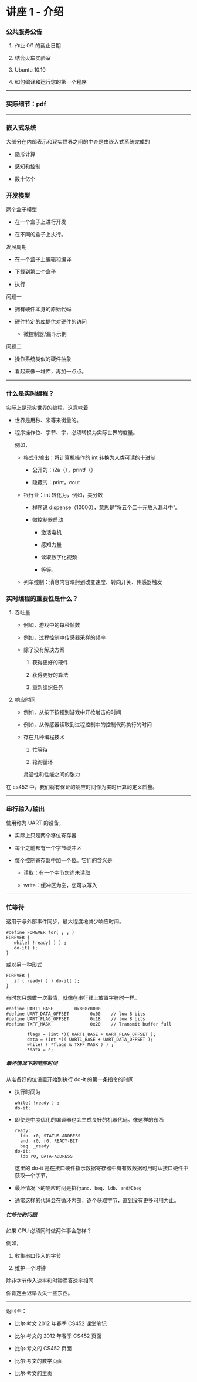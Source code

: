 # 讲座 1 - 介绍

### 公共服务公告

1.  作业 0/1 的截止日期

1.  结合火车实验室

1.  Ubuntu 10.10

1.  如何编译和运行您的第一个程序

* * *

### 实际细节：pdf

* * *

### 嵌入式系统

大部分在内部表示和现实世界之间的中介是由嵌入式系统完成的

+   隐形计算

+   感知和控制

+   数十亿个

### 开发模型

两个盒子模型

+   在一个盒子上进行开发

+   在不同的盒子上执行。

发展周期

+   在一个盒子上编辑和编译

+   下载到第二个盒子

+   执行

问题一

+   拥有硬件本身的原始代码

+   硬件特定的库提供对硬件的访问

    +   微控制器/漏斗示例

问题二

+   操作系统类似的硬件抽象

+   看起来像一堆库，再加一点点。

* * *

### 什么是实时编程？

实际上是现实世界的编程，这意味着

+   世界是用秒、米等来衡量的。

+   程序操作位、字节、字，必须转换为实际世界的度量。

    例如，

    +   格式化输出：将计算机操作的 int 转换为人类可读的十进制

        +   公开的：i2a（），printf（）

        +   隐藏的：print，cout

    +   银行业：int 转化为，例如，美分数

        +   程序说 dispense（10000），意思是“将五个二十元放入漏斗中”。

        +   微控制器启动

            +   激活电机

            +   感知力量

            +   读取数字化视频

            +   等等。

    +   列车控制：消息内容映射到改变速度、转向开关、传感器触发

### 实时编程的重要性是什么？

1.  吞吐量

    +   例如，游戏中的每秒帧数

    +   例如，过程控制中传感器采样的频率

    +   除了没有解决方案

        1.  获得更好的硬件

        1.  获得更好的算法

        1.  重新组织任务

1.  响应时间

    +   例如，从按下按钮到游戏中开枪射击的时间

    +   例如，从传感器读取到过程控制中的控制代码执行的时间

    +   存在几种编程技术

        1.  忙等待

        1.  轮询循环

        灵活性和性能之间的张力

在 cs452 中，我们将有保证的响应时间作为实时计算的定义质量。

* * *

### 串行输入/输出

使用称为 UART 的设备，

+   实际上只是两个移位寄存器

+   每个之前都有一个字节缓冲区

+   每个控制寄存器中加一个位。它们的含义是

    +   读取：有一个字节您尚未读取

    +   write：缓冲区为空，您可以写入

* * *

### 忙等待

这用于与外部事件同步，最大程度地减少响应时间。

```
#define FOREVER for( ; ; )
FOREVER {
   while( !ready( ) ) ;
   do-it( );
}
```

或以另一种形式

```
FOREVER {
   if ( ready( ) ) do-it( );
}
```

有时您只想做一次事情，就像在串行线上放置字符时一样。

```
#define UART1_BASE        0x808c0000
#define UART_DATA_OFFSET        0x00    // low 8 bits
#define UART_FLAG_OFFSET        0x18    // low 8 bits
#define TXFF_MASK               0x20    // Transmit buffer full

        flags = (int *)( UART1_BASE + UART_FLAG_OFFSET );
        data = (int *)( UART1_BASE + UART_DATA_OFFSET );
        while( ( *flags & TXFF_MASK ) ) ;
        *data = c;
```

##### 最坏情况下的响应时间

从准备好的位设置开始到执行 do-it 的第一条指令的时间

+   执行时间为

    ```
    while( !ready ) ;
    do-it;
    ```

+   即使是中度优化的编译器也会生成良好的机器代码。像这样的东西

    ```
    ready:
      ldb  r0, STATUS-ADDRESS
      and  r0, r0, READY-BIT
      beq  _ready
    do-it:
      ldb r0, DATA-ADDRESS

    ```

    这里的 do-it 是在接口硬件指示数据寄存器中有有效数据可用时从接口硬件中获取一个字节。

+   最坏情况下的响应时间是执行`and`、`beq`、`ldb`、`and`和`beq`

+   通常这样的代码会在循环内部，逐个获取字节，直到没有更多可用为止。

##### 忙等待的问题

如果 CPU 必须同时做两件事会怎样？

例如，

1.  收集串口传入的字节

1.  维护一个时钟

除非字节传入速率和时钟滴答速率相同

你肯定会迟早丢失一些东西。

* * *

返回至：

+   比尔·考文 2012 年春季 CS452 课堂笔记

+   比尔·考文的 2012 年春季 CS452 页面

+   比尔·考文的 CS452 页面

+   比尔·考文的教学页面

+   比尔·考文的主页
